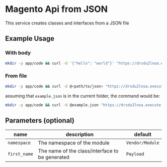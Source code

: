 # Magento Api from JSON

This service creates classes and interfaces from a JSON file

## Example Usage

### With body

```sh
mkdir -p app/code && curl -d '{"hello": "world"}' "https://drsdu2lnoa.execute-api.eu-central-1.amazonaws.com?namespace=Vendor/Module" | tar xzC app/code
```
  
### From file

```sh
mkdir -p app/code && curl -d @<path/to/json> "https://drsdu2lnoa.execute-api.eu-central-1.amazonaws.com?namespace=Vendor/Module" | tar xzC app/code
```

assuming that `example.json` is in the current folder, the command would be:

```sh
mkdir -p app/code && curl -d @example.json "https://drsdu2lnoa.execute-api.eu-central-1.amazonaws.com?namespace=Vendor/Module" | tar xzC app/code
```

## Parameters (optional)

| name         | description                                     | default         |
| ------------ | ----------------------------------------------- | --------------- |
| `namespace`  | The namespace of the module                     | `Vendor/Module` |
| `first_name` | The name of the class/interface to be generated | `Payload`       |
